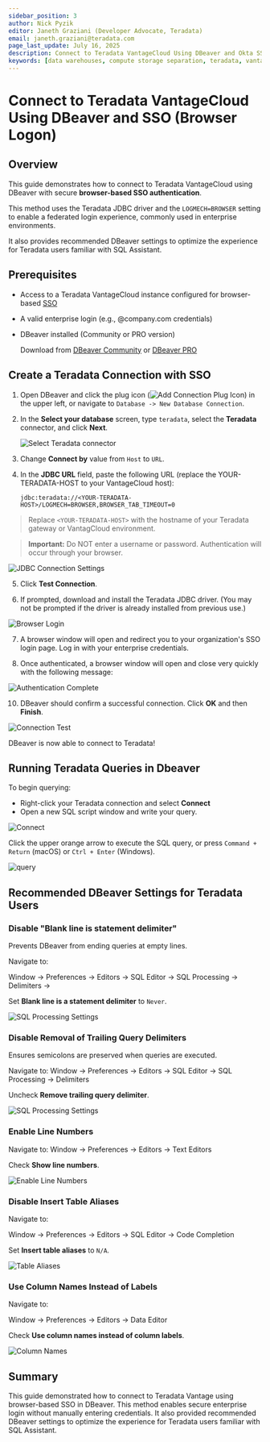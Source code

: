 ```yaml
---
sidebar_position: 3
author: Nick Pyzik
editor: Janeth Graziani (Developer Advocate, Teradata)
email: janeth.graziani@teradata.com
page_last_update: July 16, 2025
description: Connect to Teradata VantageCloud Using DBeaver and Okta SSO (Browser Logon)
keywords: [data warehouses, compute storage separation, teradata, vantagecloud, cloud data platform, object storage, business intelligence, enterprise analytics, dbeaver, dbeaver prod, sql ide, sso]
---
```


# Connect to Teradata VantageCloud Using DBeaver and SSO (Browser Logon)

## Overview

This guide demonstrates how to connect to Teradata VantageCloud using DBeaver with secure **browser-based SSO authentication**.

This method uses the Teradata JDBC driver and the `LOGMECH=BROWSER` setting to enable a federated login experience, commonly used in enterprise environments. 

It also provides recommended DBeaver settings to optimize the experience for Teradata users familiar with SQL Assistant.

## Prerequisites

* Access to a Teradata VantageCloud instance configured for browser-based [SSO](https://docs.teradata.com/r/Teradata-VantageCloud-Enterprise/Security/Single-Sign-on)

* A valid enterprise login (e.g., @company.com credentials)
* DBeaver installed (Community or PRO version)

  Download from [DBeaver Community](https://dbeaver.io/download) or [DBeaver PRO](https://dbeaver.com/download)

## Create a Teradata Connection with SSO

1. Open DBeaver and click the plug icon (![Add Connection Plug Icon](../other-integrations/images/configure-a-teradata-connection-in-dbeaver/plug-icon.png)) in the upper left, or navigate to `Database -> New Database Connection`.

2. In the **Select your database** screen, type `teradata`, select the **Teradata** connector, and click **Next**.

   ![Select Teradata connector](../other-integrations/images/configure-a-teradata-connection-in-dbeaver/teradata_connector.png)

3. Change **Connect by** value from `Host` to `URL`.

4. In the **JDBC URL** field, paste the following URL (replace the YOUR-TERADATA-HOST to your VantageCloud host):

   ```text
   jdbc:teradata://<YOUR-TERADATA-HOST>/LOGMECH=BROWSER,BROWSER_TAB_TIMEOUT=0 
   
   ```

> Replace `<YOUR-TERADATA-HOST>` with the hostname of your Teradata gateway or VantagCloud environment.

> **Important:** Do NOT enter a username or password. Authentication will occur through your browser.

 
  ![JDBC Connection Settings](../other-integrations/images/configure-a-teradata-connection-in-dbeaver/jdbc_connection_settings.png)

5. Click **Test Connection**.

6. If prompted, download and install the Teradata JDBC driver. 
(You may not be prompted if the driver is already installed from previous use.)

![Browser Login](../other-integrations/images/configure-a-teradata-connection-in-dbeaver/browser_login.png)

7. A browser window will open and redirect you to your organization's SSO login page. Log in with your enterprise credentials.

8. Once authenticated, a browser window will open
and close very quickly with the following message:

![Authentication Complete](../other-integrations/images/configure-a-teradata-connection-in-dbeaver/authentication_complete.png)

10. DBeaver should confirm a successful connection. Click **OK** and then **Finish**.

![Connection Test](../other-integrations/images/configure-a-teradata-connection-in-dbeaver/connection_test.png)

DBeaver is now able to connect to Teradata!

## Running Teradata Queries in Dbeaver

To begin querying:

- Right-click your Teradata connection and select **Connect**
- Open a new SQL script window and write your query.


![Connect](../other-integrations/images/configure-a-teradata-connection-in-dbeaver/connect.png)

Click the upper orange arrow to execute the SQL query, or press `Command + Return` (macOS) or `Ctrl + Enter` (Windows).

![query](../other-integrations/images/configure-a-teradata-connection-in-dbeaver/query.png)


## Recommended DBeaver Settings for Teradata Users

### Disable "Blank line is statement delimiter"

Prevents DBeaver from ending queries at empty lines.

Navigate to: 

Window -> Preferences -> Editors -> SQL Editor -> SQL Processing -> Delimiters -> 

Set **Blank line is a statement delimiter** to `Never`.

![SQL Processing Settings](../other-integrations/images/configure-a-teradata-connection-in-dbeaver/sql_processing.png)

### Disable Removal of Trailing Query Delimiters

Ensures semicolons are preserved when queries are executed.

Navigate to:
Window -> Preferences -> Editors -> SQL Editor -> SQL Processing -> Delimiters

Uncheck **Remove trailing query delimiter**.


![SQL Processing Settings](../other-integrations/images/configure-a-teradata-connection-in-dbeaver/sql_processing.png)

### Enable Line Numbers

Navigate to:
Window -> Preferences -> Editors -> Text Editors

Check **Show line numbers**.

![Enable Line Numbers](../other-integrations/images/configure-a-teradata-connection-in-dbeaver/sql_processing.png)


### Disable Insert Table Aliases

Navigate to:

Window -> Preferences -> Editors -> SQL Editor -> Code Completion

Set **Insert table aliases** to `N/A`.

![Table Aliases](../other-integrations/images/configure-a-teradata-connection-in-dbeaver/table_aliases.png)

### Use Column Names Instead of Labels

Navigate to:

Window -> Preferences -> Editors -> Data Editor

Check **Use column names instead of column labels**.

![Column Names](../other-integrations/images/configure-a-teradata-connection-in-dbeaver/column_names.png)

## Summary

This guide demonstrated how to connect to Teradata Vantage using browser-based SSO in DBeaver. This method enables secure enterprise login without manually entering credentials. It also provided recommended DBeaver settings to optimize the experience for Teradata users familiar with SQL Assistant.

